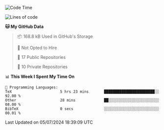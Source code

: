 <!--START_SECTION:waka-->
![Code Time](http://img.shields.io/badge/Code%20Time-960%20hrs%2047%20mins-blue)

![Lines of code](https://img.shields.io/badge/From%20Hello%20World%20I%27ve%20Written-212.8%20thousand%20lines%20of%20code-blue)

**🐱 My GitHub Data** 

> 📦 168.8 kB Used in GitHub's Storage 
 > 
> 🚫 Not Opted to Hire
 > 
> 📜 17 Public Repositories 
 > 
> 🔑 10 Private Repositories 
 > 
📊 **This Week I Spent My Time On** 

```text
💬 Programming Languages: 
TeX                      5 hrs 23 mins       ███████████████████████░░   92.00 % 
Other                    28 mins             ██░░░░░░░░░░░░░░░░░░░░░░░   08.00 % 
BibTeX                   0 secs              ░░░░░░░░░░░░░░░░░░░░░░░░░   00.01 % 
```


 Last Updated on 05/07/2024 18:39:09 UTC
<!--END_SECTION:waka-->
